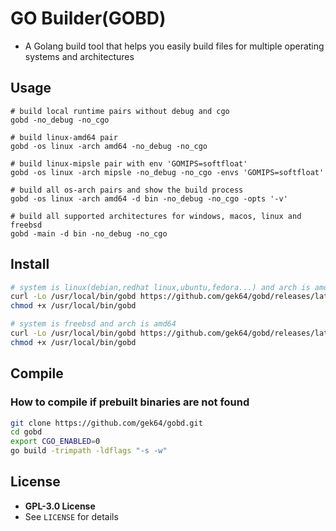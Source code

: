 # GO Builder(GOBD)

- A Golang build tool that helps you easily build files for multiple operating systems and architectures

## Usage

```
# build local runtime pairs without debug and cgo
gobd -no_debug -no_cgo

# build linux-amd64 pair
gobd -os linux -arch amd64 -no_debug -no_cgo

# build linux-mipsle pair with env 'GOMIPS=softfloat'
gobd -os linux -arch mipsle -no_debug -no_cgo -envs 'GOMIPS=softfloat'

# build all os-arch pairs and show the build process
gobd -os linux -arch amd64 -d bin -no_debug -no_cgo -opts '-v'

# build all supported architectures for windows, macos, linux and freebsd
gobd -main -d bin -no_debug -no_cgo
```

## Install

```sh
# system is linux(debian,redhat linux,ubuntu,fedora...) and arch is amd64
curl -Lo /usr/local/bin/gobd https://github.com/gek64/gobd/releases/latest/download/gobd-linux-amd64
chmod +x /usr/local/bin/gobd

# system is freebsd and arch is amd64
curl -Lo /usr/local/bin/gobd https://github.com/gek64/gobd/releases/latest/download/gobd-freebsd-amd64
chmod +x /usr/local/bin/gobd
```

## Compile

### How to compile if prebuilt binaries are not found

```sh
git clone https://github.com/gek64/gobd.git
cd gobd
export CGO_ENABLED=0 
go build -trimpath -ldflags "-s -w"
```

## License

- **GPL-3.0 License**
- See `LICENSE` for details
